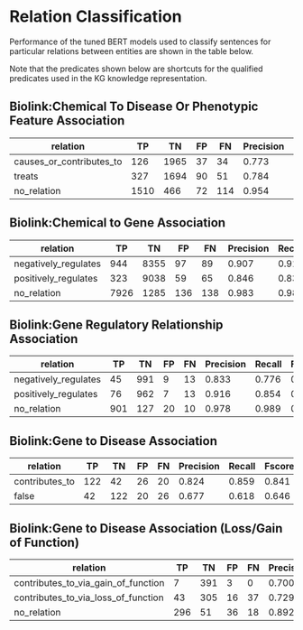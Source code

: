 # Relation Classification
Performance of the tuned BERT models used to classify sentences for particular relations between entities are shown in the table below. 

Note that the predicates shown below are shortcuts for the qualified predicates used in the KG knowledge representation.

## Biolink:Chemical To Disease Or Phenotypic Feature Association
| relation                 |  TP  |  TN  |  FP  |  FN  | Precision | Recall | Fscore |
| ------------------------ | ---- | ---- | ---- | ---- | --------- | ------ | ------ |
| causes_or_contributes_to |  126    |  1965    |  37    |  34    |   0.773        |  0.787      |  0.780      |
| treats                   |  327    |  1694    |  90    |  51    |   0.784        | 0.865       |  0.823      |
| no_relation              |  1510    |  466    |  72    |  114    |  0.954         | 0.930       | 0.942       |


## Biolink:Chemical to Gene Association
| relation                | TP   |  TN  |   FP  |  FN  | Precision | Recall | Fscore |
| ----------------------- | ---- | ---- |---- | ---- | --------- | ------ | ------ |
| negatively_regulates    | 944     |  8355   | 97    |  89    |  0.907         |  0.914      |  0.910      |
| positively_regulates    | 323     |  9038    | 59    |  65    |  0.846         |  0.832      |  0.839      |
| no_relation             | 7926     |  1285    | 136    | 138     |  0.983         | 0.983       | 0.983       |

## Biolink:Gene Regulatory Relationship Association
| relation                 | TP   |  TN  |   FP  |  FN  | Precision | Recall | Fscore |
| ------------------------ | ---- | ---- |---- | ---- | --------- | ------ | ------ |
|  negatively_regulates    |  45    |   991   |  9   |  13    |  0.833         | 0.776       | 0.804       |
|  positively_regulates    |  76    |  962    |  7   |   13   |  0.916         | 0.854       |  0.884      |
|  no_relation             |   901   |  127    |  20   |  10    |   0.978        |  0.989      |  0.984      |


## Biolink:Gene to Disease Association
| relation           | TP   |  TN  |   FP  |  FN  | Precision | Recall | Fscore |
| ------------------ | ---- | ---- |---- | ---- | --------- | ------ | ------ |
| contributes_to     |  122    |  42    | 26    |  20    |   0.824        |  0.859      |  0.841      |
| false              |  42    |  122    |  20   |  26    |    0.677       |   0.618     |   0.646     |


## Biolink:Gene to Disease Association (Loss/Gain of Function)
| relation                                | TP   |  TN  |   FP  |  FN  | Precision | Recall | Fscore |
| --------------------------------------- | ---- | ---- |---- | ---- | --------- | ------ | ------ |
| contributes_to_via_gain_of_function     |   7   | 391     |  3   |  0    |    0.700       |  1.000      |  0.824      |
| contributes_to_via_loss_of_function     |  43    |  305    |  16   |  37    |    0.729       |  0.537      |  0.619      |
| no_relation                             |  296    |  51    |  36   |  18    |    0.892       |  0.943      |  0.916      |

